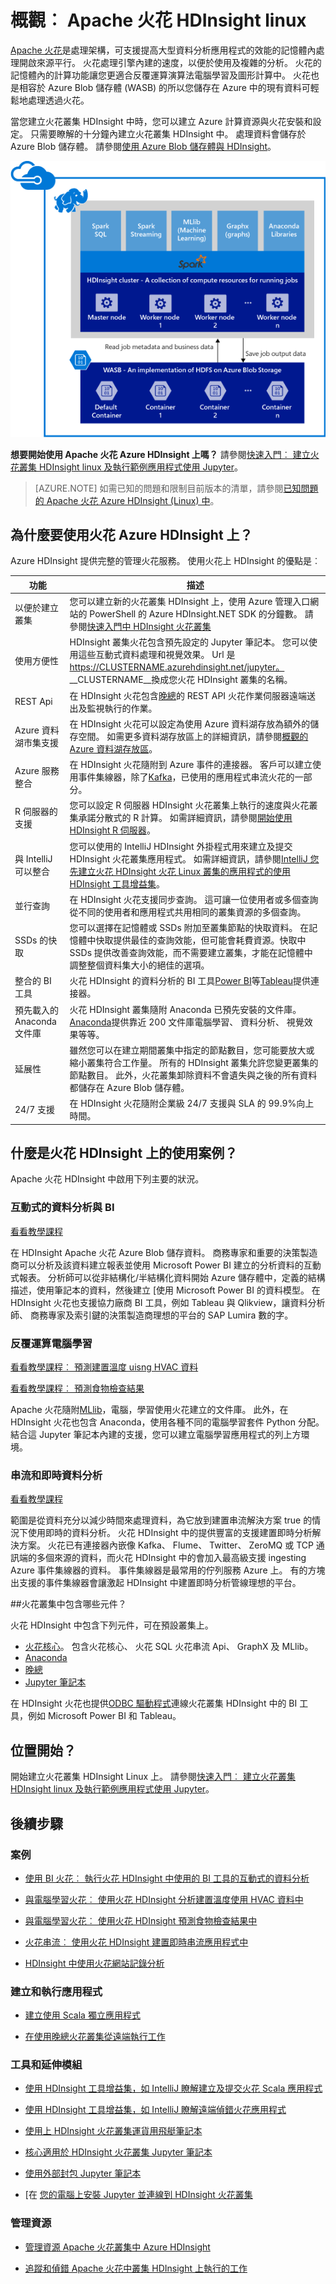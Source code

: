<properties 
    pageTitle="在 HDInsight Apache 火花概觀 |Microsoft Azure" 
    description="在 HDInsight Apache 火花和要火花 HDInsight 上應用程式中使用您的案例的簡介。" 
    services="hdinsight" 
    documentationCenter="" 
    authors="nitinme" 
    manager="jhubbard" 
    editor="cgronlun"
    tags="azure-portal"/>

<tags 
    ms.service="hdinsight" 
    ms.workload="big-data" 
    ms.tgt_pltfrm="na" 
    ms.devlang="na" 
    ms.topic="get-started-article" 
    ms.date="08/25/2016" 
    ms.author="nitinme"/>

# <a name="overview-apache-spark-on-hdinsight-linux"></a>概觀︰ Apache 火花 HDInsight linux
 
<a href="http://spark.apache.org/" target="_blank">Apache 火花</a>是處理架構，可支援提高大型資料分析應用程式的效能的記憶體內處理開啟來源平行。 火花處理引擎內建的速度，以便於使用及複雜的分析。 火花的記憶體內的計算功能讓您更適合反覆運算演算法電腦學習及圖形計算中。 火花也是相容於 Azure Blob 儲存體 (WASB) 的所以您儲存在 Azure 中的現有資料可輕鬆地處理透過火花。

當您建立火花叢集 HDInsight 中時，您可以建立 Azure 計算資源與火花安裝和設定。 只需要瞭解的十分鐘內建立火花叢集 HDInsight 中。 處理資料會儲存於 Azure Blob 儲存體。 請參閱[使用 Azure Blob 儲存體與 HDInsight][hdinsight-storage]。

![Apache 火花上 Azure HDInsight](./media/hdinsight-apache-spark-overview/hdispark.architecture.png  "Apache 火花上 Azure HDInsight")


**想要開始使用 Apache 火花 Azure HDInsight 上嗎？** 請參閱[快速入門︰ 建立火花叢集 HDInsight linux 及執行範例應用程式使用 Jupyter](hdinsight-apache-spark-jupyter-spark-sql.md)。

>[AZURE.NOTE] 如需已知的問題和限制目前版本的清單，請參閱[已知問題的 Apache 火花 Azure HDInsight (Linux) 中](hdinsight-apache-spark-jupyter-spark-sql.md)。


## <a name="why-use-spark-on-azure-hdinsight"></a>為什麼要使用火花 Azure HDInsight 上？ 

Azure HDInsight 提供完整的管理火花服務。 使用火花上 HDInsight 的優點是︰

| 功能                             | 描述       |
|-------------------------------------|-------------------|
| 以便於建立叢集            | 您可以建立新的火花叢集 HDInsight 上，使用 Azure 管理入口網站的 PowerShell 的 Azure HDInsight.NET SDK 的分鐘數。 請參閱[快速入門中 HDInsight 火花叢集](hdinsight-apache-spark-jupyter-spark-sql.md) |
| 使用方便性                     | HDInsight 叢集火花包含預先設定的 Jupyter 筆記本。 您可以使用這些互動式資料處理和視覺效果。 Url 是 https://CLUSTERNAME.azurehdinsight.net/jupyter。 __CLUSTERNAME__換成您火花 HDInsight 叢集的名稱。|
| REST Api                       | 在 HDInsight 火花包含[晚總](https://github.com/cloudera/hue/tree/master/apps/spark/java#welcome-to-livy-the-rest-spark-server)的 REST API 火花作業伺服器遠端送出及監視執行的作業。 |
| Azure 資料湖市集支援 | 在 HDInsight 火花可以設定為使用 Azure 資料湖存放為額外的儲存空間。 如需更多資料湖存放區上的詳細資訊，請參閱[概觀的 Azure 資料湖存放區](../data-lake-store/data-lake-store-overview.md)。
| Azure 服務整合 | 在 HDInsight 火花隨附到 Azure 事件的連接器。 客戶可以建立使用事件集線器，除了[Kafka](http://kafka.apache.org/)，已使用的應用程式串流火花的一部分。 |
| R 伺服器的支援  | 您可以設定 R 伺服器 HDInsight 火花叢集上執行的速度與火花叢集承諾分散式的 R 計算。 如需詳細資訊，請參閱[開始使用 HDInsight R 伺服器](hdinsight-hadoop-r-server-get-started.md)。   |
| 與 IntelliJ 可以整合  | 您可以使用的 IntelliJ HDInsight 外掛程式用來建立及提交 HDInsight 火花叢集應用程式。 如需詳細資訊，請參閱[IntelliJ 您先建立火花 HDInsight 火花 Linux 叢集的應用程式的使用 HDInsight 工具增益集](hdinsight-apache-spark-intellij-tool-plugin.md)。 |
| 並行查詢              | 在 HDInsight 火花支援同步查詢。 這可讓一位使用者或多個查詢從不同的使用者和應用程式共用相同的叢集資源的多個查詢。 |
| SSDs 的快取                 | 您可以選擇在記憶體或 SSDs 附加至叢集節點的快取資料。 在記憶體中快取提供最佳的查詢效能，但可能會耗費資源。快取中 SSDs 提供改善查詢效能，而不需要建立叢集，才能在記憶體中調整整個資料集大小的絕佳的選項。|
| 整合的 BI 工具       | 火花 HDInsight 的資料分析的 BI 工具[Power BI](http://www.powerbi.com/)等[Tableau](http://www.tableau.com/products/desktop)提供連接器。|
| 預先載入的 Anaconda 文件庫        | 火花 HDInsight 叢集隨附 Anaconda 已預先安裝的文件庫。 [Anaconda](http://docs.continuum.io/anaconda/)提供靠近 200 文件庫電腦學習、 資料分析、 視覺效果等等。|
| 延展性                     | 雖然您可以在建立期間叢集中指定的節點數目，您可能要放大或縮小叢集符合工作量。 所有的 HDInsight 叢集允許您變更叢集的節點數目。 此外，火花叢集卸除資料不會遺失與之後的所有資料都儲存在 Azure Blob 儲存體。 |
| 24/7 支援                    | 在 HDInsight 火花隨附企業級 24/7 支援與 SLA 的 99.9%向上時間。|



## <a name="what-are-the-use-cases-for-spark-on-hdinsight"></a>什麼是火花 HDInsight 上的使用案例？

Apache 火花 HDInsight 中啟用下列主要的狀況。

### <a name="interactive-data-analysis-and-bi"></a>互動式的資料分析與 BI

[看看教學課程](hdinsight-apache-spark-use-bi-tools.md)

在 HDInsight Apache 火花 Azure Blob 儲存資料。 商務專家和重要的決策製造商可以分析及該資料建立報表並使用 Microsoft Power BI 建立的分析資料的互動式報表。 分析師可以從非結構化/半結構化資料開始 Azure 儲存體中，定義的結構描述，使用筆記本的資料，然後建立 [使用 Microsoft Power BI 的資料模型。 在 HDInsight 火花也支援協力廠商 BI 工具，例如 Tableau 與 Qlikview，讓資料分析師、 商務專家及索引鍵的決策製造商理想的平台的 SAP Lumira 數的字。

### <a name="iterative-machine-learning"></a>反覆運算電腦學習

[看看教學課程︰ 預測建置溫度 uisng HVAC 資料](hdinsight-apache-spark-ipython-notebook-machine-learning.md)

[看看教學課程︰ 預測食物檢查結果](hdinsight-apache-spark-machine-learning-mllib-ipython.md)

Apache 火花隨附[MLlib](http://spark.apache.org/mllib/)，電腦，學習使用火花建立的文件庫。 此外，在 HDInsight 火花也包含 Anaconda，使用各種不同的電腦學習套件 Python 分配。 結合這 Jupyter 筆記本內建的支援，您可以建立電腦學習應用程式的列上方環境。  

### <a name="streaming-and-real-time-data-analysis"></a>串流和即時資料分析

[看看教學課程](hdinsight-apache-spark-eventhub-streaming.md)

範圍是從資料充分以減少時間來處理資料，為它放到建置串流解決方案 true 的情況下使用即時的資料分析。 火花 HDInsight 中的提供豐富的支援建置即時分析解決方案。 火花已有連接器內嵌像 Kafka、 Flume、 Twitter、 ZeroMQ 或 TCP 通訊端的多個來源的資料，而火花 HDInsight 中的會加入最高級支援 ingesting Azure 事件集線器的資料。 事件集線器是最常用的佇列服務 Azure 上。 有的方塊出支援的事件集線器會讓激起 HDInsight 中建置即時分析管線理想的平台。

##<a name="next-steps"></a>火花叢集中包含哪些元件？

火花 HDInsight 中包含下列元件，可在預設叢集上。

- [火花核心](https://spark.apache.org/docs/1.5.1/)。 包含火花核心、 火花 SQL 火花串流 Api、 GraphX 及 MLlib。
- [Anaconda](http://docs.continuum.io/anaconda/)
- [晚總](https://github.com/cloudera/hue/tree/master/apps/spark/java#welcome-to-livy-the-rest-spark-server)
- [Jupyter 筆記本](https://jupyter.org)

在 HDInsight 火花也提供[ODBC 驅動程式](http://go.microsoft.com/fwlink/?LinkId=616229)連線火花叢集 HDInsight 中的 BI 工具，例如 Microsoft Power BI 和 Tableau。

## <a name="where-do-i-start"></a>位置開始？

開始建立火花叢集 HDInsight Linux 上。 請參閱[快速入門︰ 建立火花叢集 HDInsight linux 及執行範例應用程式使用 Jupyter](hdinsight-apache-spark-jupyter-spark-sql.md)。 

## <a name="next-steps"></a>後續步驟

### <a name="scenarios"></a>案例

* [使用 BI 火花︰ 執行火花 HDInsight 中使用的 BI 工具的互動式的資料分析](hdinsight-apache-spark-use-bi-tools.md)

* [與電腦學習火花︰ 使用火花 HDInsight 分析建置溫度使用 HVAC 資料中](hdinsight-apache-spark-ipython-notebook-machine-learning.md)

* [與電腦學習火花︰ 使用火花 HDInsight 預測食物檢查結果中](hdinsight-apache-spark-machine-learning-mllib-ipython.md)

* [火花串流︰ 使用火花 HDInsight 建置即時串流應用程式中](hdinsight-apache-spark-eventhub-streaming.md)

* [HDInsight 中使用火花網站記錄分析](hdinsight-apache-spark-custom-library-website-log-analysis.md)

### <a name="create-and-run-applications"></a>建立和執行應用程式

* [建立使用 Scala 獨立應用程式](hdinsight-apache-spark-create-standalone-application.md)

* [在使用晚總火花叢集從遠端執行工作](hdinsight-apache-spark-livy-rest-interface.md)

### <a name="tools-and-extensions"></a>工具和延伸模組

* [使用 HDInsight 工具增益集，如 IntelliJ 瞭解建立及提交火花 Scala 應用程式](hdinsight-apache-spark-intellij-tool-plugin.md)

* [使用 HDInsight 工具增益集，如 IntelliJ 瞭解遠端偵錯火花應用程式](hdinsight-apache-spark-intellij-tool-plugin-debug-jobs-remotely.md)

* [使用上 HDInsight 火花叢集運貨用飛艇筆記本](hdinsight-apache-spark-use-zeppelin-notebook.md)

* [核心適用於 HDInsight 火花叢集 Jupyter 筆記本](hdinsight-apache-spark-jupyter-notebook-kernels.md)

* [使用外部封包 Jupyter 筆記本](hdinsight-apache-spark-jupyter-notebook-use-external-packages.md)

* [在 [您的電腦上安裝 Jupyter 並連線到 HDInsight 火花叢集](hdinsight-apache-spark-jupyter-notebook-install-locally.md)

### <a name="manage-resources"></a>管理資源

* [管理資源 Apache 火花叢集中 Azure HDInsight](hdinsight-apache-spark-resource-manager.md)

* [追蹤和偵錯 Apache 火花中叢集 HDInsight 上執行的工作](hdinsight-apache-spark-job-debugging.md)


[hdinsight-storage]: hdinsight-hadoop-use-blob-storage.md
